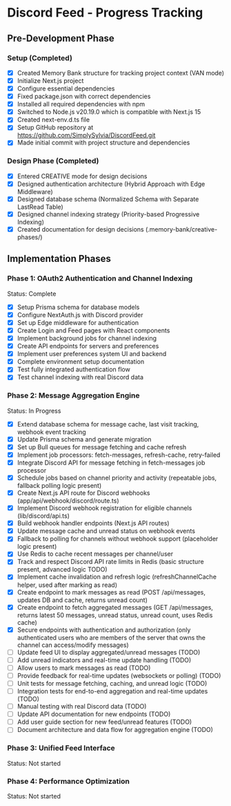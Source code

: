 # Discord Feed - Progress Tracking

## Pre-Development Phase

### Setup (Completed)

- [x] Created Memory Bank structure for tracking project context (VAN mode)
- [x] Initialize Next.js project
- [x] Configure essential dependencies
- [x] Fixed package.json with correct dependencies
- [x] Installed all required dependencies with npm
- [x] Switched to Node.js v20.19.0 which is compatible with Next.js 15
- [x] Created next-env.d.ts file
- [x] Setup GitHub repository at https://github.com/SimplySylvia/DiscordFeed.git
- [x] Made initial commit with project structure and dependencies

### Design Phase (Completed)

- [x] Entered CREATIVE mode for design decisions
- [x] Designed authentication architecture (Hybrid Approach with Edge Middleware)
- [x] Designed database schema (Normalized Schema with Separate LastRead Table)
- [x] Designed channel indexing strategy (Priority-based Progressive Indexing)
- [x] Created documentation for design decisions (.memory-bank/creative-phases/)

## Implementation Phases

### Phase 1: OAuth2 Authentication and Channel Indexing

Status: Complete

- [x] Setup Prisma schema for database models
- [x] Configure NextAuth.js with Discord provider
- [x] Set up Edge middleware for authentication
- [x] Create Login and Feed pages with React components
- [x] Implement background jobs for channel indexing
- [x] Create API endpoints for servers and preferences
- [x] Implement user preferences system UI and backend
- [x] Complete environment setup documentation
- [x] Test fully integrated authentication flow
- [x] Test channel indexing with real Discord data

### Phase 2: Message Aggregation Engine

Status: In Progress

- [x] Extend database schema for message cache, last visit tracking, webhook event tracking
- [x] Update Prisma schema and generate migration
- [x] Set up Bull queues for message fetching and cache refresh
- [x] Implement job processors: fetch-messages, refresh-cache, retry-failed
- [x] Integrate Discord API for message fetching in fetch-messages job processor
- [x] Schedule jobs based on channel priority and activity (repeatable jobs, fallback polling logic present)
- [x] Create Next.js API route for Discord webhooks (app/api/webhook/discord/route.ts)
- [x] Implement Discord webhook registration for eligible channels (lib/discord/api.ts)
- [x] Build webhook handler endpoints (Next.js API routes)
- [x] Update message cache and unread status on webhook events
- [x] Fallback to polling for channels without webhook support (placeholder logic present)
- [x] Use Redis to cache recent messages per channel/user
- [x] Track and respect Discord API rate limits in Redis (basic structure present, advanced logic TODO)
- [x] Implement cache invalidation and refresh logic (refreshChannelCache helper, used after marking as read)
- [x] Create endpoint to mark messages as read (POST /api/messages, updates DB and cache, returns unread count)
- [x] Create endpoint to fetch aggregated messages (GET /api/messages, returns latest 50 messages, unread status, unread count, uses Redis cache)
- [x] Secure endpoints with authentication and authorization (only authenticated users who are members of the server that owns the channel can access/modify messages)
- [ ] Update feed UI to display aggregated/unread messages (TODO)
- [ ] Add unread indicators and real-time update handling (TODO)
- [ ] Allow users to mark messages as read (TODO)
- [ ] Provide feedback for real-time updates (websockets or polling) (TODO)
- [ ] Unit tests for message fetching, caching, and unread logic (TODO)
- [ ] Integration tests for end-to-end aggregation and real-time updates (TODO)
- [ ] Manual testing with real Discord data (TODO)
- [ ] Update API documentation for new endpoints (TODO)
- [ ] Add user guide section for new feed/unread features (TODO)
- [ ] Document architecture and data flow for aggregation engine (TODO)

### Phase 3: Unified Feed Interface

Status: Not started

### Phase 4: Performance Optimization

Status: Not started
